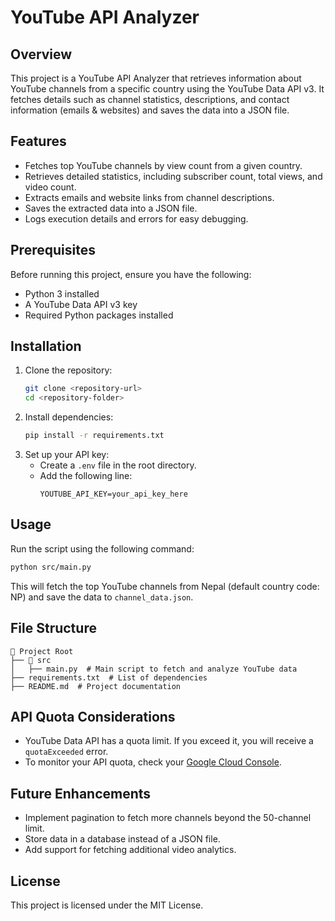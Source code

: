 # YouTube API Analyzer

## Overview
This project is a YouTube API Analyzer that retrieves information about YouTube channels from a specific country using the YouTube Data API v3. It fetches details such as channel statistics, descriptions, and contact information (emails & websites) and saves the data into a JSON file.

## Features
- Fetches top YouTube channels by view count from a given country.
- Retrieves detailed statistics, including subscriber count, total views, and video count.
- Extracts emails and website links from channel descriptions.
- Saves the extracted data into a JSON file.
- Logs execution details and errors for easy debugging.

## Prerequisites
Before running this project, ensure you have the following:
- Python 3 installed
- A YouTube Data API v3 key
- Required Python packages installed

## Installation
1. Clone the repository:
   ```bash
   git clone <repository-url>
   cd <repository-folder>
   ```
2. Install dependencies:
   ```bash
   pip install -r requirements.txt
   ```
3. Set up your API key:
   - Create a `.env` file in the root directory.
   - Add the following line:
     ```env
     YOUTUBE_API_KEY=your_api_key_here
     ```

## Usage
Run the script using the following command:
```bash
python src/main.py
```
This will fetch the top YouTube channels from Nepal (default country code: NP) and save the data to `channel_data.json`.

## File Structure
```
📂 Project Root
├── 📂 src
│   ├── main.py  # Main script to fetch and analyze YouTube data
├── requirements.txt  # List of dependencies
├── README.md  # Project documentation
```

## API Quota Considerations
- YouTube Data API has a quota limit. If you exceed it, you will receive a `quotaExceeded` error.
- To monitor your API quota, check your [Google Cloud Console](https://console.cloud.google.com/apis/dashboard).

## Future Enhancements
- Implement pagination to fetch more channels beyond the 50-channel limit.
- Store data in a database instead of a JSON file.
- Add support for fetching additional video analytics.

## License
This project is licensed under the MIT License.

